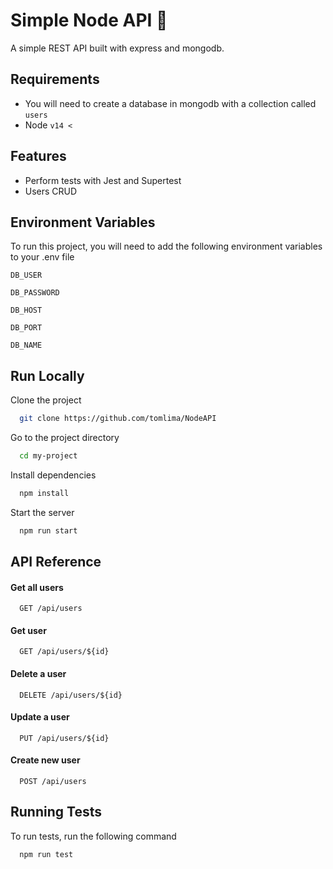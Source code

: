 
# Simple Node API 🐼​

A simple REST API built with express and mongodb.



## Requirements

 - You will need to create a database in mongodb with a collection called `users`
 - Node `v14 <`  

## Features

- Perform tests with Jest and Supertest
- Users CRUD


## Environment Variables

To run this project, you will need to add the following environment variables to your .env file

`DB_USER`

`DB_PASSWORD`

`DB_HOST`

`DB_PORT`

`DB_NAME`


## Run Locally

Clone the project

```bash
  git clone https://github.com/tomlima/NodeAPI
```

Go to the project directory

```bash
  cd my-project
```

Install dependencies

```bash
  npm install
```


Start the server

```bash
  npm run start
```


## API Reference

#### Get all users

```http
  GET /api/users
```

#### Get user

```http
  GET /api/users/${id}
```

#### Delete a user 

```http
  DELETE /api/users/${id}
```

#### Update a user 

```http
  PUT /api/users/${id}
```

#### Create new user

```http
  POST /api/users
```



## Running Tests

To run tests, run the following command

```bash
  npm run test
```


